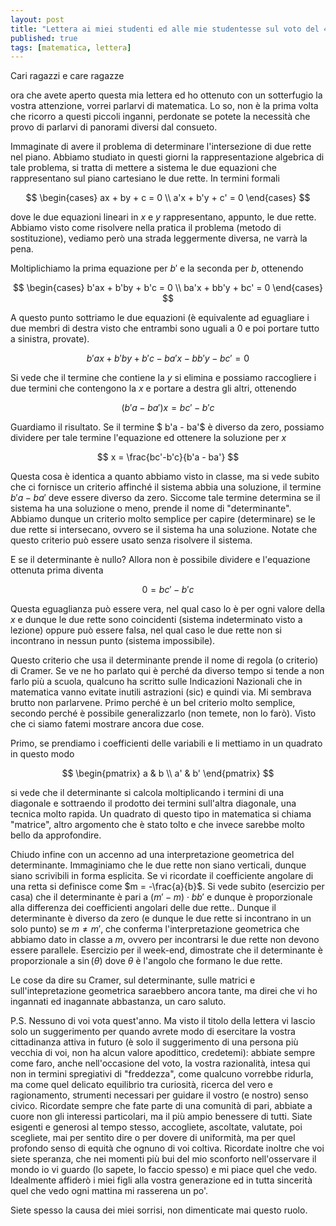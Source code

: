 ```yaml
---
layout: post
title: "Lettera ai miei studenti ed alle mie studentesse sul voto del 4 marzo"
published: true
tags: [matematica, lettera]
---
```


Cari ragazzi e care ragazze

ora che avete aperto questa mia lettera ed ho ottenuto con un sotterfugio la vostra attenzione,
vorrei parlarvi di matematica. Lo so, non è la prima volta che ricorro a questi piccoli inganni, 
perdonate se potete la necessità che provo di parlarvi di panorami diversi dal consueto.

Immaginate di avere il problema di determinare l'intersezione di due rette nel piano. Abbiamo
studiato in questi giorni la rappresentazione algebrica di tale problema, si tratta di mettere a
sistema le due equazioni che rappresentano sul piano cartesiano le due rette. In termini formali

$$
\begin{cases}
ax + by + c = 0 \\
a'x + b'y + c' = 0
\end{cases}
$$

dove le due equazioni lineari in $x$ e $y$ rappresentano, appunto, le due rette. Abbiamo visto come
risolvere nella pratica il problema (metodo di sostituzione), vediamo però una strada leggermente
diversa, ne varrà la pena. 

Moltiplichiamo la prima equazione per $b'$ e la seconda per $b$, ottenendo

$$
\begin{cases}
b'ax + b'by + b'c = 0 \\
ba'x + bb'y + bc' = 0
\end{cases}
$$

A questo punto sottriamo le due equazioni (è equivalente ad eguagliare i due membri di destra visto
che entrambi sono uguali a $0$ e poi portare tutto a sinistra, provate).


$$ b'ax + b'by + b'c - ba'x -bb'y -bc' = 0 $$

Si vede che il termine che contiene la $y$ si elimina e possiamo raccogliere i due termini che
contengono la $x$ e portare a destra gli altri, ottenendo

$$ (b'a - ba') x = bc' - b'c $$

Guardiamo il risultato. Se il termine $ b'a - ba'$ è diverso da zero, possiamo dividere per tale
termine l'equazione ed ottenere la soluzione per $x$

$$ x = \frac{bc'-b'c}{b'a - ba'} $$

Questa cosa è identica a quanto abbiamo visto in classe, ma si vede subito che ci fornisce un
criterio affinché il sistema abbia una soluzione, il termine $b'a - ba'$ deve essere diverso da
zero. Siccome tale termine determina se il sistema ha una soluzione o meno, prende il nome di
"determinante". Abbiamo dunque un criterio molto semplice per capire (determinare) se le due rette
si intersecano, ovvero se il sistema ha una soluzione. Notate che questo criterio può essere usato
senza risolvere il sistema. 


E se il determinante è nullo? Allora non è possibile dividere e l'equazione ottenuta prima diventa

$$ 0 = bc' -b'c $$

Questa eguaglianza può essere vera, nel qual caso lo è per ogni valore della $x$ e dunque le due
rette sono coincidenti (sistema indeterminato visto a lezione) oppure può essere falsa, nel qual
caso le due rette non si incontrano in nessun punto (sistema impossibile). 

Questo criterio che usa il determinante prende il nome di regola (o criterio) di Cramer. Se ve ne ho
parlato qui è perché da diverso tempo si tende a non farlo più a scuola, qualcuno ha scritto sulle
Indicazioni Nazionali che in matematica vanno evitate inutili astrazioni (sic) e quindi via. Mi
sembrava brutto non parlarvene. Primo perché è un bel criterio molto semplice, secondo perché è
possibile generalizzarlo (non temete, non lo farò). Visto che ci siamo fatemi mostrare ancora due
cose.

Primo, se prendiamo i coefficienti delle variabili e li mettiamo in un quadrato in questo modo

$$
\begin{pmatrix}
a & b \\
a' & b'
\end{pmatrix}
$$

si vede che il determinante si calcola moltiplicando i termini di una diagonale e sottraendo il
prodotto dei termini sull'altra diagonale, una tecnica molto rapida. Un quadrato di questo tipo in
matematica si chiama "matrice", altro argomento che è stato tolto e che invece sarebbe molto bello
da approfondire.

Chiudo infine con un accenno ad una interpretazione geometrica del determinante. Immaginiamo che le
due rette non siano verticali, dunque siano scrivibili in forma esplicita. Se vi ricordate il
coefficiente angolare di una retta si definisce come $m = -\frac{a}{b}$. Si vede subito (esercizio
per casa) che il determinante è pari a $(m' - m)\cdot bb'$ e dunque è proporzionale alla differenza
dei coefficienti angolari delle due rette.. Dunque il determinante è diverso da zero
(e dunque le due rette si incontrano in un solo punto) se $m\neq m'$, che conferma l'interpretazione
geometrica che abbiamo dato in classe a $m$, ovvero per incontrarsi le due rette non devono essere
parallele. Esercizio per il week-end, dimostrate che il
determinante è proporzionale a $\sin(\theta)$ dove $\theta$ è l'angolo che formano le due rette. 

Le cose da dire su Cramer, sul determinante, sulle matrici e sull'intepretazione geometrica
saraebbero ancora tante, ma direi che vi ho ingannati ed inagannate abbastanza, un caro saluto.

P.S.
Nessuno di voi vota quest'anno. Ma visto il titolo della lettera vi lascio solo un suggerimento per
quando avrete modo di esercitare la vostra cittadinanza attiva in futuro (è solo il suggerimento di una persona più vecchia di voi, non 
ha alcun valore apodittico, credetemi): abbiate sempre come faro, anche
nell'occasione del voto, la vostra razionalità, intesa qui non in termini spregiativi di
"freddezza", come qualcuno vorrebbe ridurla, ma come quel delicato equilibrio tra curiosità, ricerca
del vero e ragionamento, strumenti necessari per guidare il vostro (e nostro) senso civico.
Ricordate sempre che fate parte di una comunità di pari, abbiate a cuore non gli interessi
particolari, ma il più ampio benessere di tutti. Siate esigenti e generosi al tempo stesso,
accogliete, ascoltate, valutate, poi scegliete, mai per sentito dire o per dovere di uniformità, ma
per quel profondo senso di equità che ognuno di voi coltiva. Ricordate inoltre che voi siete
speranza, che nei momenti più bui del mio sconforto nell'osservare il mondo io vi guardo (lo
sapete, lo faccio spesso) e mi piace quel che vedo. Idealmente affiderò i miei figli alla vostra
generazione ed in tutta sincerità quel che vedo ogni mattina mi rasserena un po'. 

Siete spesso la causa dei miei sorrisi, non dimenticate mai questo ruolo.


